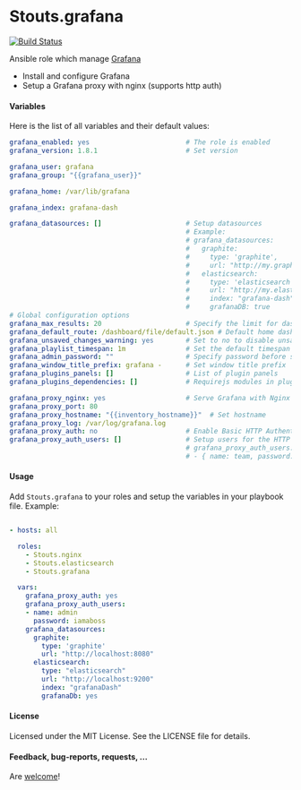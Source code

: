 Stouts.grafana
==============

[![Build Status](https://travis-ci.org/Stouts/Stouts.grafana.png)](https://travis-ci.org/Stouts/Stouts.grafana)

Ansible role which manage [Grafana](http://http://grafana.org/)

* Install and configure Grafana
* Setup a Grafana proxy with nginx (supports http auth)


#### Variables

Here is the list of all variables and their default values:

```yaml
grafana_enabled: yes                        # The role is enabled
grafana_version: 1.8.1                      # Set version

grafana_user: grafana
grafana_group: "{{grafana_user}}"

grafana_home: /var/lib/grafana

grafana_index: grafana-dash

grafana_datasources: []                     # Setup datasources
                                            # Example:
                                            # grafana_datasources:
                                            #   graphite:
                                            #     type: 'graphite',
                                            #     url: "http://my.graphite.server.com:8080"
                                            #   elasticsearch:
                                            #     type: 'elasticsearch',
                                            #     url: "http://my.elastic.server.com:9200"
                                            #     index: "grafana-dash"
                                            #     grafanaDB: true
# Global configuration options
grafana_max_results: 20                     # Specify the limit for dashboard search results
grafana_default_route: /dashboard/file/default.json # Default home dashboard
grafana_unsaved_changes_warning: yes        # Set to no to disable unsaved changes warning
grafana_playlist_timespan: 1m               # Set the default timespan for the playlist feature
grafana_admin_password: ""                  # Specify password before saving (this password is not security)
grafana_window_title_prefix: grafana -      # Set window title prefix
grafana_plugins_panels: []                  # List of plugin panels
grafana_plugins_dependencies: []            # Requirejs modules in plugins folder that should be loaded

grafana_proxy_nginx: yes                    # Serve Grafana with Nginx
grafana_proxy_port: 80
grafana_proxy_hostname: "{{inventory_hostname}}"  # Set hostname
grafana_proxy_log: /var/log/grafana.log
grafana_proxy_auth: no                      # Enable Basic HTTP Authentication
grafana_proxy_auth_users: []                # Setup users for the HTTP Auth
                                            # grafana_proxy_auth_users:
                                            # - { name: team, password: secret }
```

#### Usage

Add `Stouts.grafana` to your roles and setup the variables in your playbook file.
Example:

```yaml

- hosts: all

  roles:
    - Stouts.nginx
    - Stouts.elasticsearch
    - Stouts.grafana

  vars:
    grafana_proxy_auth: yes
    grafana_proxy_auth_users:
    - name: admin
      password: iamaboss
    grafana_datasources:
      graphite:
        type: 'graphite'
        url: "http://localhost:8080"
      elasticsearch:
        type: "elasticsearch"
        url: "http://localhost:9200"
        index: "grafanaDash"
        grafanaDb: yes
```

#### License

Licensed under the MIT License. See the LICENSE file for details.

#### Feedback, bug-reports, requests, ...

Are [welcome](https://github.com/Stouts/Stouts.grafana/issues)!
